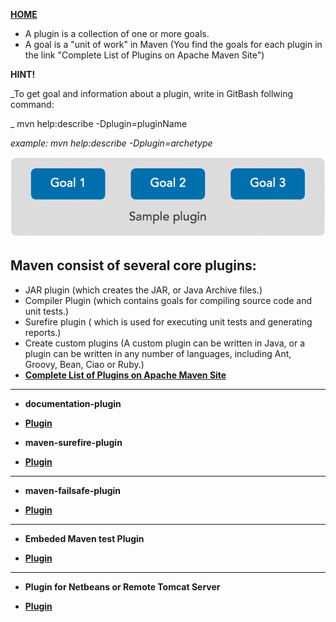 [**HOME**](index.md)


* A plugin is a collection of one or more goals.
* A goal is a "unit of work" in Maven (You find the goals for each plugin in the link "Complete List of Plugins on Apache Maven Site")

**HINT!**

_To get goal and information about a plugin, write in GitBash follwing command:

_ mvn help:describe -Dplugin=pluginName

_example: mvn help:describe -Dplugin=archetype_


![alt text](goal.jpg "Plugins Goals")

## Maven consist of several core plugins:
* JAR plugin (which creates the JAR, or Java Archive files.)
* Compiler Plugin (which contains goals for compiling source code and unit tests.)
* Surefire plugin ( which is used for executing unit tests and generating reports.)
* Create custom plugins (A custom plugin can be written in Java, or a plugin can be written in any number of languages, including Ant, Groovy, Bean, Ciao or Ruby.)
* <a href="https://maven.apache.org/plugins/index.html" target="_blank">**Complete List of Plugins on Apache Maven Site**</a>


___

* **documentation-plugin**

* <a href="https://docs.google.com/document/d/1C7_n6UIj_yp6HwWsPGRsn08sP0-iuXQR8fbazT2DZ68/edit?usp=sharing" target="_blank">**Plugin**</a>

* **maven-surefire-plugin**

* <a href="https://docs.google.com/document/d/13o2L2d8pNr58tfD1meQYaGVHxD8ESdjsQUrud-hEQiI/edit?usp=sharing" target="_blank">**Plugin**</a>

___

* **maven-failsafe-plugin**

* <a href="https://docs.google.com/document/d/13o2L2d8pNr58tfD1meQYaGVHxD8ESdjsQUrud-hEQiI/edit?usp=sharing" target="_blank">**Plugin**</a>

___


* **Embeded Maven test Plugin**

* <a href="https://docs.google.com/document/d/12D4fs3q6UOfZK1G4ytP6xeKelMpN_pl5STLsOdUYfHg/edit?usp=sharing" target="_blank">**Plugin**</a>

___

* **Plugin for Netbeans or Remote Tomcat Server**

* <a href="https://docs.google.com/document/d/1T4P2xCNQD544kS2F_o5zuxr2s9UlJa2r3T4RjIjTxWE/edit?usp=sharing" target="_blank">**Plugin**</a>















